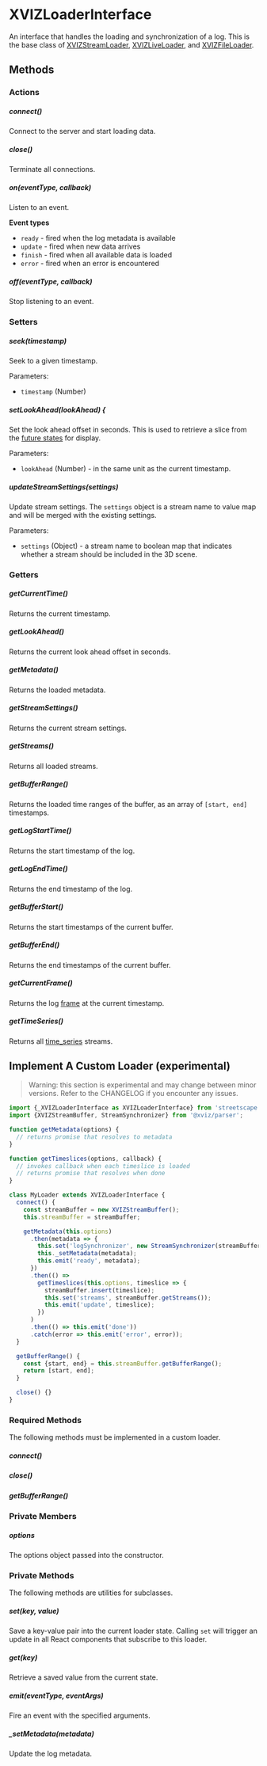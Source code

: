 # XVIZLoaderInterface

An interface that handles the loading and synchronization of a log. This is the base class of
[XVIZStreamLoader](/docs/api-reference/xviz-stream-loader.md),
[XVIZLiveLoader](/docs/api-reference/xviz-live-loader.md), and
[XVIZFileLoader](/docs/api-reference/xviz-file-loader.md).

## Methods

### Actions

##### connect()

Connect to the server and start loading data.

##### close()

Terminate all connections.

##### on(eventType, callback)

Listen to an event.

**Event types**

- `ready` - fired when the log metadata is available
- `update` - fired when new data arrives
- `finish` - fired when all available data is loaded
- `error` - fired when an error is encountered

##### off(eventType, callback)

Stop listening to an event.

### Setters

##### seek(timestamp)

Seek to a given timestamp.

Parameters:

- `timestamp` (Number)

##### setLookAhead(lookAhead) {

Set the look ahead offset in seconds. This is used to retrieve a slice from the
[future states](https://github.com/uber/xviz/blob/master/docs/protocol-schema/core-types.md#stream-set)
for display.

Parameters:

- `lookAhead` (Number) - in the same unit as the current timestamp.

##### updateStreamSettings(settings)

Update stream settings. The `settings` object is a stream name to value map and will be merged with
the existing settings.

Parameters:

- `settings` (Object) - a stream name to boolean map that indicates whether a stream should be
  included in the 3D scene.

### Getters

##### getCurrentTime()

Returns the current timestamp.

##### getLookAhead()

Returns the current look ahead offset in seconds.

##### getMetadata()

Returns the loaded metadata.

##### getStreamSettings()

Returns the current stream settings.

##### getStreams()

Returns all loaded streams.

##### getBufferRange()

Returns the loaded time ranges of the buffer, as an array of `[start, end]` timestamps.

##### getLogStartTime()

Returns the start timestamp of the log.

##### getLogEndTime()

Returns the end timestamp of the log.

##### getBufferStart()

Returns the start timestamps of the current buffer.

##### getBufferEnd()

Returns the end timestamps of the current buffer.

##### getCurrentFrame()

Returns the log
[frame](https://github.com/uber/xviz/blob/master/docs/api-reference/stream-synchronizer.md#getCurrentFrame-streamFilter-) at the
current timestamp.

##### getTimeSeries()

Returns all
[time_series](https://github.com/uber/xviz/blob/master/docs/protocol-schema/core-types.md#stream-set)
streams.

## Implement A Custom Loader (experimental)

> Warning: this section is experimental and may change between minor versions. Refer to the
> CHANGELOG if you encounter any issues.

```js
import {_XVIZLoaderInterface as XVIZLoaderInterface} from 'streetscape.gl';
import {XVIZStreamBuffer, StreamSynchronizer} from '@xviz/parser';

function getMetadata(options) {
  // returns promise that resolves to metadata
}

function getTimeslices(options, callback) {
  // invokes callback when each timeslice is loaded
  // returns promise that resolves when done
}

class MyLoader extends XVIZLoaderInterface {
  connect() {
    const streamBuffer = new XVIZStreamBuffer();
    this.streamBuffer = streamBuffer;

    getMetadata(this.options)
      .then(metadata => {
        this.set('logSynchronizer', new StreamSynchronizer(streamBuffer));
        this._setMetadata(metadata);
        this.emit('ready', metadata);
      })
      .then(() =>
        getTimeslices(this.options, timeslice => {
          streamBuffer.insert(timeslice);
          this.set('streams', streamBuffer.getStreams());
          this.emit('update', timeslice);
        })
      )
      .then(() => this.emit('done'))
      .catch(error => this.emit('error', error));
  }

  getBufferRange() {
    const {start, end} = this.streamBuffer.getBufferRange();
    return [start, end];
  }

  close() {}
}
```

### Required Methods

The following methods must be implemented in a custom loader.

##### connect()

##### close()

##### getBufferRange()

### Private Members

##### options

The options object passed into the constructor.

### Private Methods

The following methods are utilities for subclasses.

##### set(key, value)

Save a key-value pair into the current loader state. Calling `set` will trigger an update in all
React components that subscribe to this loader.

##### get(key)

Retrieve a saved value from the current state.

##### emit(eventType, eventArgs)

Fire an event with the specified arguments.

##### \_setMetadata(metadata)

Update the log metadata.
